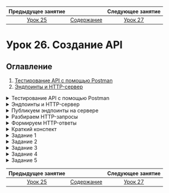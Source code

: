    Предыдущее занятие   |           &nbsp;           |   Следующее занятие    
:----------------------:|:--------------------------:|:----------------------:
 [Урок 25](LESSON25.MD) | [Содержание](../README.MD) | [Урок 27](LESSON27.MD) 

# Урок 26. Создание API

## Оглавление

1. [Тестирование API с помощью Postman](#тестирование-api-с-помощью-postman)
2. [Эндпоинты и HTTP-сервер](#эндпоинты-и-http-сервер)

<details>

<summary>Тестирование API с помощью Postman</summary>

## Тестирование API с помощью Postman

Изучите подробно материал по [ссылке](https://testengineer.ru/gajd-po-testirovaniyu-v-postman/) 


</details>


<details>

<summary>Эндпоинты и HTTP-сервер</summary>

## Эндпоинты и HTTP-сервер

В этом уроке вы создадите свой первый HTTP-сервер. 
Но сначала разберём несколько важных терминов, которые 
помогут вам лучше понять суть работы веб-серверов.

### Что такое эндпоинт
**Эндпоинт** (от англ. _end-point_, «конечная точка») — это комбинация URL-адреса и
HTTP-метода. Каждый эндпоинт отвечает за выполнение конкретной задачи. 
Допустим, есть URL-адрес для работы с фотографиями: `http://сервер-с-фотографиями/фотографии`. 
По этому URL-адресу можно отправлять запросы с методами `GET`, `POST` и `DELETE`:
* `GET http://сервер-с-фотографиями/фотографии вернёт все фотографии`;
* `POST http://сервер-с-фотографиями/фотографии сохранит фотографию, переданную в теле запроса`;
* `DELETE http://сервер-с-фотографиями/фотографии удалит все фотографии`.

Эти три запроса — разные эндпоинты, реализующие разную логику, хотя URL-адрес у них одинаковый. 

Применительно к эндпоинтам обычно не используется полный URL-адрес. 
HTTP-сервер может быть запущен на разных серверах и под разными доменными именами,
а значит, и полный URL может быть каждый раз разный.
Вместо этого используется понятие **путь** (англ. _path_) — это часть URL, 
отвечающая за местоположение ресурса на сервере. Тогда для
нашего примера описание эндпоинтов выглядело бы так:
* `GET /фотографии`
* `POST /фотографии`
* `DELETE /фотографии`

Обычно разработчики создают отдельный 
эндпоинт для каждого действия, которое нужно выполнить клиенту. 
Примеры таких действий: 

* `GET /newsfeed` — получить ленту новостей;
* `POST /comment` — опубликовать комментарий к новости;
* `DELETE /comment/comment-id` — удалить комментарий с идентификатором comment-id.

Пути эндпоинтов иногда делают вложенными, если задача или предметная область сложные
и такое построение
элементов упростит их восприятие. Например, для новостного портала это могут быть рубрики:

* `/news/latest` — самые свежие новости;
* `/news/auto` — автоновости;
* `/news/hi-tech` — новости из мира технологий;
* `/news/hi-tech/latest` — самые свежие новости из мира технологий.

За описание и публикацию эндпоинтов отвечает HTTP-сервер. Чтобы написать свой веб-сервер, 
разработчики обычно используют библиотеку или фреймворк. Это упрощает процесс разработки. 
В стандартной библиотеке Java есть свой HTTP-сервер, он находится 
в пакете `com.sun.net.httpserver`. Главный класс, реализующий логику веб-сервера, 
называется `HttpServer`. Прежде чем поработать с ним, расскажем ещё о двух важных понятиях.

### Составляющие HTTP-сервера

#### Порт

При передаче по сети информация разбивается на блоки. 
Эти блоки называют **сетевыми пакетами** (англ. _network packet_). 
Внутри пакетов есть не только данные, но **IP-адрес** и **номер порта**. 
Они играют для сетевого пакета ту же роль, что и адрес, и имя получателя на посылке. 

Если по IP-адресу определяется нужный компьютер, то порт — число в диапазоне от
1 до 65535, которое идентифицирует конкретную программу. 
Номер порта есть у каждой программы, подключённой к сети.
Он уникален — две разные программы не могут использовать 
одинаковый порт на одном компьютере. По номеру порта операционная система 
находит программу-получателя, которой предназначен пакет данных.

> 💡 Число 65535 получено в результате применения формулы 2^16 - 1
 Число 2 здесь — это основание двоичной системы счисления, а 16 — количество бит для хранения номера порта в памяти.


### Сокет

**Сокет** (от англ. _socket_, «разъём», «розетка») — это средство операционной системы, 
через которое программа может получить доступ к сети. Процесс получения доступа 
называется открытием сокета. IP-адрес и номер сетевого порта считаются параметрами сокета. 

Чтобы открыть сокет, программа должна передать операционной системе 
конкретные IP-адрес и номер сетевого порта, которые она будет использовать
(компьютер может быть подключён к нескольким сетям и иметь несколько IP-адресов, 
плюс на нём доступно 65535 портов). 
Разрешено открывать одновременно несколько сокетов с разными настройками. 
Это необходимо, когда программа должна быть доступна из сети сразу на нескольких портах.

> 💡 В некоторых случаях операционная система может отказать программе в открытии сокета. 
> Чаще всего это происходит, если порт уже занят другой программой, 
> указан неверный IP-адрес или у программы недостаточно прав для открытия сокета.

Когда сокет открыт, программа начинает принимать входящие соединения или, как говорят разработчики, 
«слушает порт» — реагирует на сетевые запросы в соответствии со своей логикой.

![img.png](img.png)

### Создаём HTTP-сервер

Работа с классом `HttpServer` начинается с создания нового объекта.
Для этого нужен статический метод `create`.

```java
import com.sun.net.httpserver.HttpServer;

HttpServer httpServer = HttpServer.create();
```

Через этот объект будет производиться дальнейшая настройка сервера.

### Привязываем HTTP-сервер к порту

Чтобы связать созданный объект HTTP-сервера с портом, нужно использовать 
метод `bind` (англ. _bind_ — «привязывать»). В качестве параметров он принимает 
описание сокета и размер очереди **бэклога** (англ. backlog — «задолженность», «резерв»).

```java
HttpServer httpServer = HttpServer.create(); // создали веб-сервер
// связываем сервер с портом: передаём настройки сокета и бэклога
httpServer.bind(new InetSocketAddress(8080), 0);
```

Класс `InetSocketAddress` описывает сетевой сокет, то есть IP-адрес и номер порта,
по которым сервер будет ожидать входящие запросы. В нашем примере мы указали только номер
порта — `8080`. Это значит, что наш сервер будет использовать все доступные на компьютере сети 
и принимать запросы на указанный порт.

В качестве второго параметра был передан размер бэклог-очереди. 
Это число соединений, которые могут находиться в ожидании, пока сервер обрабатывает 
текущий запрос. Так как мы указали число `0`, будет использовано стандартное значение,
определённое в операционной системе, в которой запущен сервер.

Если передать, например, `5`, то сервер, который занят обработкой
очередного запроса, сможет принять еще до пяти новых запросов. 
Их он поместит в очередь ожидания. Все другие входящие соединения будут отклонятся, 
пока не появится свободное место в бэклоге.

Создание объекта HTTP-сервера и его привязку к порту можно 
объединить в одном вызове метода `create`. Для этого нужно передать ему в 
качестве параметров те же данные, что и в метод `bind`.

```java
import com.sun.net.httpserver.HttpServer;

import java.net.InetSocketAddress;

// создаём и сразу привязываем HTTP-сервер к порту
HttpServer httpServer = HttpServer.create(new InetSocketAddress(8080), 0);
```

Вызов метода `bind` и метода `create` с теми же параметрами — 
абсолютно равноценные способы привязки HTTP-сервера к порту. 

Созданный нами веб-сервер будет работать на всех доступных IP-адресах, «слушать» порт 
8080 и обрабатывать стандартное число соединений, которое предусмотрено операционной системой.

![img_1.png](img_1.png)

Теперь вы знаете, что такое эндпоинты — сочетание URL-адреса и HTTP-метода. 
Каждый такой эндпоинт отвечает за выполнение определённой задачи. А ещё мы показали,
как создать свой HTTP-сервер. Теперь на созданном веб-сервере 
нужно опубликовать необходимые эндпоинты. Всё это вы сделаете в следующем уроке.

</details>


<details>

<summary>Публикуем эндпоинты на сервере</summary>

## Публикуем эндпоинты на сервере

Мы показали, как создать HTTP-сервер, 
но у него пока нет эндпоинтов, он не запущен и не обрабатывает запросы клиента.
Пора это исправить!

### Создаём `HelloHandler`

В этом уроке создадим простой HTTP-сервер, обрабатывающий
запросы только по одному пути — `/hello`. Пока что мы не будем добавлять 
обработку конкретных HTTP-методов — и на `GET /hello`, и на `POST /hello` реакция 
сервера будет одинаковой. Зато можно считать, что эндпоинтов не один, а несколько!

Создадим класс `HelloHandler` — реализацию интерфейса `HttpHandler` 
(от англ. handler, «обработчик», «проводник»).

```java
import com.sun.net.httpserver.HttpHandler;

class HelloHandler implements HttpHandler {
}
```

Внутри класса `HelloHandler` необходимо переопределить метод 
`public void handle(HttpExchange httpExchange)`. В этом методе будет находиться код, 
который определяет логику работы эндпоинта.

В качестве аргумента метод `handle` принимает объект класса `HttpExchange` (от англ. 
_exchange_ — «обмен»). Этот объект создаёт сам HTTP-сервер 
и передаёт его в метод `handle`, когда принимает очередной запрос по сети. 
Объект класса `HttpExchange` позволяет как получить информацию о запросе, 
который принял сервер (HTTP-метод, HTTP-заголовки, тело запроса), так и настроить 
параметры ответа (код, заголовки и тело ответа). Поэтому он и называется exchange 
— ведь позволяет обменять входящую информацию на исходящую.

```java
import com.sun.net.httpserver.HttpExchange;
import com.sun.net.httpserver.HttpHandler;

import java.io.IOException;
import java.io.OutputStream;
import java.nio.charset.StandardCharsets;

class HelloHandler implements HttpHandler {
    @Override
    public void handle(HttpExchange httpExchange) throws IOException {
        // получаем запрос, но ничего не отправляем в ответ
    }
}
```


Хотя этот метод уже начнёт обрабатывать запросы, клиент ничего не узнает о реакции сервера на них. Не возвращать код сообщения в ответ — плохая практика, и зачастую такой ответ будет считаться некорректным.

Настроить код ответа поможет вызов метода
`httpExchange.sendResponseHeaders(int rCode, long responseLength)`.
Этот метод формирует и отправляет первую часть HTTP-ответа — заголовки и его код.
Аргумент `rCode` определяет код ответа, а `responseLength` — длину ответа в байтах. 
Если размер сообщения будет отличаться, оно не отправится. Можно передать в качестве 
этого параметра 0, тогда размер ответа учитываться не будет.

Теперь в ответ на запрос сервер будет возвращать код `200`.
```java
import com.sun.net.httpserver.HttpExchange;
import com.sun.net.httpserver.HttpHandler;

import java.io.IOException;

class HelloHandler implements HttpHandler {
    @Override
    public void handle(HttpExchange httpExchange) throws IOException {
        // возвращаем HTTP-ответ с кодом 200 OK и не указываем размер сообщения
        httpExchange.sendResponseHeaders(200, 0);
    }
}
```

Сейчас сервер возвращает только код ответа. Этого достаточно, чтобы сообщить, 
что запрос успешно обработан, поэтому ответ на запрос к эндпоинту может 
не содержать тело ответа. 

Если вместе с ответом необходимо передать какие-либо данные, 
нужно получить экземпляр класса `OutputStream` (выходной поток данных, или поток вывода),
который позволит записать все необходимые данные в тело ответа. 
Чтобы это сделать, следует вызвать метод 
`getResponseBody` класса `HttpExchange`. Класс `OutputStream` позволяет записывать 
данные в виде массива байтов. Для этого необходимо вызвать метод `write(byte b[])`.

```java
import com.sun.net.httpserver.HttpExchange;
import com.sun.net.httpserver.HttpHandler;

import java.io.IOException;
import java.io.OutputStream;

class HelloHandler implements HttpHandler {
    @Override
    public void handle(HttpExchange httpExchange) throws IOException {
        // формируем ответ клиенту в виде простой строки и кода ответа 200

        // устанавливаем код ответа и отправляем его вместе с заголовками по умолчанию
        httpExchange.sendResponseHeaders(200, 0);

        // отправляем тело ответа, записывая строку в выходящий поток
        String response = "Hey! Glad to see you on our server.";
        try (OutputStream os = httpExchange.getResponseBody()) {
            os.write(response.getBytes());
        }
    }
}
```

Теперь сервер сможет вежливо поприветствовать пользователя! 
Осталось лишь связать обработчик и путь.

> ⚠️ В приведённом коде важна последовательность действий. Из урока о структуре HTTP-сообщений 
> вы узнали, что они состоят из следующих частей: стартовая строка, 
> заголовок и тело (которого может и не быть).
> Вызов метода `sendResponseHeaders` сразу же отсылает клиенту 
> стартовую строку и заголовки ответа. Поэтому важно, чтобы он был вызван 
> до отправки тела ответа, иначе HTTP-сообщение будет некорректным и приведёт к ошибке.

### Связываем путь и обработчик запроса

Чтобы сервер понимал, как обрабатывать запросы по конкретному пути,
нужно связать путь и его обработчик запросов. Делается это с помощью метода
`createContext(String path, HttpHandler handler)`.

```java
HttpServer httpServer = HttpServer.create(new InetSocketAddress(8080), 0);
// связываем конкретный путь и его обработчик
httpServer.createContext("/hello", new HelloHandler());
```

Метод `createContext(String path, HttpHandler handler)` принимает следующие параметры:

* `String path` — это путь, запросы к которому нужно обработать.
В нашем примере это строка `"/hello"`.
* `HttpHandler handler` — экземпляр класса, реализующего интерфейс `HttpHandler`. 
В этом классе должна содержаться логика обработки запросов. В нашем примере это класс `HelloHandler` созданный ранее.

Пользователи смогут обратиться к созданному эндпоинту по адресу 
`http://server-address:8080/hello` в браузере.

![img_2.png](img_2.png)

Обратите внимание: в коде веб-сервера указывается только путь. 
Базовый адрес может быть доменом или IP-адресом. Такой подход позволяет
избежать жёсткой привязки в коде программы к какому-то конкретному 
IP-адресу или домену. Если позже нужно будет запустить веб-сервер
на другом базовом адресе, то вносить изменения в код не потребуется.

![img_3.png](img_3.png)

### Запускаем HTTP-сервер

Необходимые для работы сервера элементы описаны, 
и его можно запускать! Чтобы запустить сервер, нужно вызвать метод `start`.

```java
httpServer.start();
```

Итак, код веб-сервера с эндпоинтом `/hello` получился таким.

```java
import com.sun.net.httpserver.HttpExchange;
import com.sun.net.httpserver.HttpHandler;
import com.sun.net.httpserver.HttpServer;

import java.io.IOException;
import java.io.OutputStream;
import java.net.InetSocketAddress;

public class Practicum {
    private static final int PORT = 8080;

    // IOException могут сгенерировать методы create() и bind(...)
    public static void main(String[] args) throws IOException {
        HttpServer httpServer = HttpServer.create();

        httpServer.bind(new InetSocketAddress(PORT), 0); // связываем сервер с сетевым портом
        httpServer.createContext("/hello", new HelloHandler()); // связываем путь и обработчик
        httpServer.start(); // запускаем сервер

        System.out.println("HTTP-сервер запущен на " + PORT + " порту!");
    }

    static class HelloHandler implements HttpHandler {
        @Override
        public void handle(HttpExchange httpExchange) throws IOException {
            System.out.println("Началась обработка /hello запроса от клиента.");

            String response = "Hey! Glad to see you on our server.";
            httpExchange.sendResponseHeaders(200, 0);

            try (OutputStream os = httpExchange.getResponseBody()) {
                os.write(response.getBytes());
            }
        }
    }
}
```

Скопируйте этот код в IDEA и запустите HTTP-сервер на своём компьютере. 
Затем откройте адрес `http://localhost:8080/hello` в браузере — это действие будет 
равноценно отправке запроса `GET http://localhost:8080/hello`. Также отправьте этот запрос 
с помощью Postman. 

> 💡 Обратите внимание на базовый адрес `localhost` (от англ. _local_, «местный» и _host_, «тот, 
> кто принимает гостей», «хост»). Это зарезервированное доменное имя для обращения 
> к текущему компьютеру. Запросы, отправленные на `localhost`, остаются на локальном устройстве. 
> Программа-сервер работает на том же компьютере, что и программа-клиент. 
> Разработчики используют эту возможность для тестирования приложений.
> Например, чтобы проверить, насколько корректно функционируют API.

После запуска сервер будет ожидать запросы и начнёт обрабатывать их, как только они поступят. 
Когда это произойдёт, в консоли 
появится сообщение: `Началась обработка /hello запроса от клиента.`, а в браузере вы
увидите ответ от сервера: `Hey! Glad to see you on our server`. (англ. «Привет! Рады видеть 
на нашем сервере»).

Поэкспериментируйте с кодом. Например, измените текст, который возвращает 
эндпоинт `/hello`, или запустите сервер на другом порту (не на 8080).

</details>

<details>

<summary>Разбираем HTTP-запросы</summary>

## Разбираем HTTP-запросы

Любой HTTP-запрос состоит из нескольких частей: HTTP-метод, заголовки, адрес, 
а также тело запроса. Для работы с каждым из этих элементов у класса `HttpExchange` 
есть отдельные методы. Разберём их подробнее.

### InputStream getRequestBody()

Метод возвращает тело запроса, то есть данные, которые клиент отправил на сервер.
Это может быть **простой текст** (англ. plain text), картинка, любой файл — спецификация
HTTP не устанавливает ограничений для типа данных.

Важно, чтобы клиент мог закодировать эти данные в бинарном виде, 
то есть в виде нулей и единиц, а сервер — правильно раскодировать и обработать. 
Поэтому со стороны сервера иногда добавляются дополнительные проверки на тип передаваемых 
в запросе данных, на их размер и так далее.

Метод `getRequestBody` возвращает `InputStream` — входящий поток байтов. И передаёт в
него данные по мере получения очередного сетевого пакета, составляющего тело запроса.
Этот поток байтов необходимо обработать и сконвертировать в такой тип данных, с 
которым можно продолжать работать.

Для этого можно использовать метод `readAllBytes` — он дожидается завершения потока
и возвращает все полученные данные в виде массива байтов. Далее этот массив можно
передать в конструктор класса `String`, чтобы сконвертировать в строковое представление.


```java
// получаем входящий поток байтов
InputStream inputStream = httpExchange.getRequestBody()
// дожидаемся получения всех данных в виде массива байтов и конвертируем их в строку
String body = new String(inputStream.readAllBytes(), StandardCharsets.UTF_8);
System.out.println("Тело запроса:\n" + body);
```

Обратите внимание: при построении строки из массива байтов мы также указали кодировку 
символов — `StandardCharsets.UTF_8`. Она необходима для правильного преобразования байтов в строку.

Проверьте работу метода `getRequestBody`. Скопируйте код, который найдёте ниже, 
в IDEA, запустите и отправьте `POST`-запрос на `http://localhost:8080/hello` с помощью Postman. 
В теле запроса укажите своё имя. В качестве типа данных тела запроса выберите `Plain` 
(простой текст).

```java
import com.sun.net.httpserver.HttpExchange;
import com.sun.net.httpserver.HttpHandler;
import com.sun.net.httpserver.HttpServer;

import java.io.IOException;
import java.io.InputStream;
import java.io.OutputStream;
import java.net.InetSocketAddress;
import java.nio.charset.StandardCharsets;

class HelloHandler implements HttpHandler {
    @Override
    public void handle(HttpExchange httpExchange) throws IOException {
        // считываем тело запроса и преобразуем в строку
        InputStream inputStream = httpExchange.getRequestBody();
        String name = new String(inputStream.readAllBytes(), StandardCharsets.UTF_8);
        System.out.println("Тело запроса:\n" + name);

        httpExchange.sendResponseHeaders(200, 0);

        try (OutputStream os = httpExchange.getResponseBody()) {
            String response = "Привет " + name + "! Рады видеть на нашем сервере.";
            os.write(response.getBytes());
        }
    }
}

public class Practicum {
    private static final int PORT = 8080;

    public static void main(String[] args) throws IOException {
        HttpServer httpServer = HttpServer.create(new InetSocketAddress(PORT), 0);
        httpServer.createContext("/hello", new HelloHandler());
        httpServer.start();
        System.out.println("HTTP-сервер запущен на " + PORT + " порту!");
    }
}
```

Вы увидите переданное серверу имя в консоли, 
а также в строке, которую сервер вернёт в качестве ответа.

### String getRequestMethod()

`getRequestMethod` возвращает HTTP-метод, который клиент использовал при отправке запроса.
По нему сервер определяет, какое действие нужно выполнить. 
С помощью этого метода можно сделать из одного эндпоинта `/hello` несколько.

```java
import com.sun.net.httpserver.HttpExchange;
import com.sun.net.httpserver.HttpHandler;
import com.sun.net.httpserver.HttpServer;

import java.io.IOException;
import java.io.OutputStream;
import java.net.InetSocketAddress;

class HelloHandler implements HttpHandler {
    @Override
    public void handle(HttpExchange httpExchange) throws IOException {

        String method = httpExchange.getRequestMethod();
        System.out.println("Началась обработка " + method + " /hello запроса от клиента.");

        String response;
        switch(method) {
            case "POST":
                response = "Вы использовали метод POST!";
                break;
            case "GET":
                response = "Вы использовали метод GET!";
                break;
            default:
                response = "Вы использовали какой-то другой метод!";
        }

        httpExchange.sendResponseHeaders(200, 0);

        try (OutputStream os = httpExchange.getResponseBody()) {
            os.write(response.getBytes());
        }
    }
}

public class Practicum {
    private static final int PORT = 8080;

    public static void main(String[] args) throws IOException {
        HttpServer httpServer = HttpServer.create(new InetSocketAddress(PORT), 0);
        httpServer.createContext("/hello", new HelloHandler());
        httpServer.start();
        System.out.println("HTTP-сервер запущен на " + PORT + " порту!");
    }
}
```

С помощью Postman отправьте запросы с разными HTTP-методами 
на адрес localhost:8080/hello и посмотрите на результат

### Headers getRequestHeaders()

С помощью этого метода можно прочитать заголовки, которые передал клиент. 
Заголовки используются по-разному:
* Клиент может передать серверу предпочтительный язык. Эта возможность важна для крупных международных сайтов, которыми пользуются люди из разных стран и говорящие на разных языках.
* Клиент может передать секретные данные (обычно логин и пароль или ключ) для авторизации пользователя. Такие заголовки часто применяются при разработке личных кабинетов пользователя: в банках, социальных сетях и других сервисах.
* В заголовке может сообщаться тип передаваемых данных. Например, 
заголовок `Content-type: application/json` говорит, что тело запроса передаётся в формате JSON.
Этот заголовок также может содержать информацию о кодировке символов,
например — `Content-Type: text/html; charset=utf-8.`

Метод `getRequestHeaders` возвращает `Headers` — по сути это расширенная хеш-таблица
`Map<String,List<String>>`. В ней ключ — это название заголовка, 
а значение — это список его значений. С его помощью можно, например, вывести все заголовки:

```java
Headers requestHeaders = httpExchange.getRequestHeaders();
System.out.println("Заголовки запроса: " + requestHeaders.entrySet());
```

Также можно проверить конкретный заголовок:

```java
List<String> contentTypeValues = requestHeaders.get("Content-type");
if ((contentTypeValues != null) && (contentTypeValues.contains("application/json"))) {
    System.out.println("Это JSON!");
}
```

Некоторые заголовки заполняются браузером автоматически — например, `User-Agent`. 
Он содержит информацию о ПО, которое использует клиент. Структура `User-Agent `может отличаться.
Обычно 
в этом заголовке передаются данные об операционной системе и браузере — их название и версия.

```java
User-Agent: Mozilla/5.0 (Macintosh; Intel Mac OS X 10_15_7) AppleWebKit/537.36 (KHTML, like Gecko) Chrome/96.0.4664.55 Safari/537.36
```

Попробуйте запустить следующий код и вызвать эндпоинт `/hello` из Postman и из браузера.

```java
import com.sun.net.httpserver.Headers;
import com.sun.net.httpserver.HttpExchange;
import com.sun.net.httpserver.HttpHandler;
import com.sun.net.httpserver.HttpServer;

import java.io.IOException;
import java.io.OutputStream;
import java.net.InetSocketAddress;

class HelloHandler implements HttpHandler {
    @Override
    public void handle(HttpExchange httpExchange) throws IOException {
        /* Получаем заголовки запроса, выводим их в консоль 
           и возвращаем в качестве тела ответа. */
        Headers requestHeaders = httpExchange.getRequestHeaders();
        String response = "Request headers: \n" + requestHeaders.entrySet();
        System.out.println(response);

        httpExchange.sendResponseHeaders(200, 0);

        try (OutputStream os = httpExchange.getResponseBody()) {
            os.write(response.getBytes());
        }
    }
}

public class Practicum {
    private static final int PORT = 8080;

    public static void main(String[] args) throws IOException {
        HttpServer httpServer = HttpServer.create(new InetSocketAddress(PORT), 0);
        httpServer.createContext("/hello", new HelloHandler());
        httpServer.start();
        System.out.println("HTTP-сервер запущен на " + PORT + " порту!");
    }
}
```

Обратите внимание, как меняются передаваемые заголовки при использовании браузера и Postman.

### URI getRequestURI()

Этот метод возвращает **URI**, использованный клиентом при вызове сервера. 

> URI — это символьная строка, позволяющая идентифицировать какой-либо ресурс: 
> документ, изображение, файл и так далее.

У URI несколько элементов, но в нашем случае важен `path`. С его помощью API 
будет принимать **параметры пути** (англ. _path parameters_) — это части пути, 
которые можно использовать при обработке запроса.

Параметры пути обычно заключаются в фигурные скобки, например:


* `POST user/{id}` — создаст пользователя с указанным `id`;
* `GET index/{city}/{street}/{building}` — вернёт почтовый индекс города `city` на улице 
`street`, здания номер `building`;
* `DELETE user/{email}/comment`s — удалит комментарии пользователя с переданным `email`.

В нашем примере эндпоинт `hello/{name}` может возвращать приветствие по переданному 
имени — на запрос `hello/Игорь` сервер вернёт «Привет, Игорь!». 
Строку `httpServer.createContext("/hello", new HelloHandler()); `
менять не понадобится — запросы и к `/hello`, и к `hello/Игорь`, 
и к `hello/очень/большой/запрос` будут обрабатываться 
одним и тем же обработчиком. Чтобы вернуть в ответе полученный параметр пути, нужно:

1. Получить URI, по которому был отправлен запрос.
```java
 URI requestURI = httpExchange.getRequestURI();
```

2. Из экземпляра URI получить path.
```java
 String path = requestURI.getPath();
 
```
3. Получить строку вида `/hello/имя`. Её необходимо разбить на составляющие. 
Для этого можно воспользоваться методом `split(...)` для строк.

```java
 String[] splitStrings = path.split("/");

```
4. Взять второй элемент (элемент под нулевым индексом — от начала строки до первого
`/` — будет пустой строкой, первый — `hello`, второй — тот, который нужен).

```java
 String name = splitStrings[2];
 
```

Теперь полученный параметр можно возвращать в ответе! 
Убедитесь в этом: запустите следующий код и отправьте 
запрос вида `http://localhost:8080/hello/{имя}` из Postman и из браузера:

```java
import com.sun.net.httpserver.HttpExchange;
import com.sun.net.httpserver.HttpHandler;
import com.sun.net.httpserver.HttpServer;

import java.io.IOException;
import java.io.OutputStream;
import java.net.InetSocketAddress;

class HelloHandler implements HttpHandler {
    @Override
    public void handle(HttpExchange httpExchange) throws IOException {
        // получаем путь, на который пришел запрос
        String path = httpExchange.getRequestURI().getPath();
        // разбиваем путь на компоненты и берём последний
        String name = path.split("/")[2];
        // выводим полученное имя в консоль и в качестве ответа
        System.out.println("Имя: " + name);
        httpExchange.sendResponseHeaders(200, 0);

        try (OutputStream os = httpExchange.getResponseBody()) {
            String response = "Привет, " + name + "!";
            os.write(response.getBytes());
        }
    }
}

public class Practicum {
    private static final int PORT = 8080;

    public static void main(String[] args) throws IOException {
        HttpServer httpServer = HttpServer.create(new InetSocketAddress(PORT), 0);
        httpServer.createContext("/hello", new HelloHandler());
        httpServer.start();
        System.out.println("HTTP-сервер запущен на " + PORT + " порту!");
    }
}
```

</details>

<details>

<summary>Формируем HTTP-ответы</summary>

## Формируем HTTP-ответы<

В классе HttpExchange есть методы не только для чтения запроса, 
но и для формирования ответа. Они помогают заполнять заголовки, 
статус-код и тело ответа. Рассмотрим их.

### Headers getResponseHeaders()

С помощью этого метода можно добавить к ответу HTTP-заголовки. 
Метод `getResponseHeaders` возвращает объект 
класса [Headers](https://docs.oracle.com/en/java/javase/11/docs/api/jdk.httpserver/com/sun/net/httpserver/Headers.html).
Все дальнейшие действия по редактированию заголовков выполняются с этим объектом.

```java

Headers headers = httpExchange.getResponseHeaders();

/* Content-Type — это один из стандартных заголовков.
   С его помощью клиент понимает, в каком формате пришло тело ответа:
   text/plain означает, что ответ состоит из простого текста,
   a charset=utf-8 — что текст закодирован в кодировке Юникод. */
headers.set("Content-Type", "text/plain; charset=utf-8");

// можно создать свои собственные заголовки
headers.set("X-your-own-header", "any-information-you-want");
headers.set("X-your-own-header-2", "any-information-you-want-2");

```

Обратите внимание, что настраивать заголовки нужно до вызова метода `sendResponseHeaders`. 

Запустите код и исследуйте заголовки ответа в Postman.

```java
import com.sun.net.httpserver.Headers;
import com.sun.net.httpserver.HttpExchange;
import com.sun.net.httpserver.HttpHandler;
import com.sun.net.httpserver.HttpServer;

import java.io.IOException;
import java.io.OutputStream;
import java.net.InetSocketAddress;

class HelloHandler implements HttpHandler {
    @Override
    public void handle(HttpExchange httpExchange) throws IOException {

        // добавляем заголовки в ответ
        Headers headers = httpExchange.getResponseHeaders();
        headers.set("Content-Type", "text/plain; charset=utf-8");
        headers.set("X-your-own-header", "any-information-you-want");
        headers.set("X-your-own-header-2", "any-information-you-want-2");
        
        // отправляем стартовую строку и настроенные заголовки ответа
        httpExchange.sendResponseHeaders(200, 0);

        try (OutputStream os = httpExchange.getResponseBody()) {
            os.write("Привет! Рады видеть на нашем сервере.".getBytes());
        }
    }
}

public class Practicum {
    private static final int PORT = 8080;

    public static void main(String[] args) throws IOException {
        HttpServer httpServer = HttpServer.create(new InetSocketAddress(PORT), 0);
        httpServer.createContext("/hello", new HelloHandler());
        httpServer.start();
        System.out.println("HTTP-сервер запущен на " + PORT + " порту!");
    }
}
```

### void sendResponseHeaders(int rCode, long responseLength)

Этот метод мы уже упоминали. Он принимает на вход два параметра: код статуса ответа и длину сообщения.

```java
httpExchange.sendResponseHeaders(200, 787);
```

После вызова `sendResponseHeaders` сервер отправит клиенту стартовую строку 
и заголовки ответа. Обратите внимание: этот метод нужно вызывать после того,
как настроены заголовки и до вызова метода `getResponseBody`.

### OutputStream getResponseBody()

Этот метод определяет, что вернётся клиенту в теле ответа. 
Метод `getResponseBody` возвращает объект `OutputStream`, в который нужно 
записать массив байтов. После того как байты записаны, у объекта `OutputStream` нужно
вызвать метод `close`.

```java
OutputStream os = httpExchange.getResponseBody();
os.write("Тело ответа в виде простого текста".getBytes());
os.close();
```

Или можно воспользоваться `try-with-resources`, как мы показывали ранее.

```java
try (OutputStream os = httpExchange.getResponseBody()) {
    os.write("Тело ответа в виде простого текста".getBytes());
}
```

</details>

<details>

<summary>Краткий конспект</summary>

## Краткий конспект

Подытожим, какие знания в этом пригодятся:
* Для тестирования Web API используют специальные программы — например, Insomnia, Postman.
Они позволяют осуществлять HTTP-запросы к эндпоинтам веб-сервера.
* **Эндпоинт** — это комбинация URL-адреса и HTTP-метода. Каждый эндпоинт 
отвечает за выполнение конкретной задачи.
* **Путь** — это часть URL, отвечающая за местоположение ресурса на сервере. 
Применительно к эндпоинтам обычно говорят о пути, а не о полном URL-адресе. 
Иногда используют вложенные пути — например, `/news/latest`.
* **Сокет** — это средство операционной системы, через которое программа может 
получить доступ к сети. Процесс получения доступа называется открытием сокета. 
IP-адрес и номер сетевого порта считаются параметрами сокета.
В дальнейшем по этому адресу и номеру порта можно будет взаимодействовать с программой из сети.
* За описание и публикацию эндпоинтов отвечает **HTTP-сервер**. 
Класс `com.sun.net.httpserver.HttpServer` реализует HTTP-сервер в Java.
* Для работы с экземпляром `HttpServer` его нужно создать с помощью метода `create` и 
связать с портом с помощью метода `bind`.
* Чтобы начать обрабатывать HTTP-запросы, нужно создать класс-обработчик, 
имплементирующий интерфейс `HttpHandler`, и переопределить в 
нём метод `public void handle(HttpExchange httpExchange)`. 
Именно этот метод будет вызван, когда в обработчик поступит HTTP-запрос. 
В объекте `httpExchange` при этом будут содержаться данные о запросе. 
В него же нужно записать данные ответа.
* Среди наиболее часто используемых данных о запросе в `httpExchange` содержатся метод 
запроса (возвращается методом `getRequestMethod`), заголовки запроса
(возвращаются методом `getRequestHeaders`), тело запроса (метод `getRequestBody`) и `URI`,
к которому был вызов (метод `getRequestURI`).
* Для возвращения кода ответа используют метод `httpExchange.sendResponseHeaders`. 
Тело ответа нужно записать в поток вывода, получаемый методом `getResponseBody`.
* Чтобы привязать обработчик к определённому пути, используют метод 
`createContext(String path, HttpHandler handler)`. Его нужно вызвать у объекта класса `HttpServer`.
* Чтобы экземпляр `HttpServer` начал обрабатывать запросы, 
его нужно запустить — вызвать у него метод `start`.
 

</details>


<details>

<summary>Задание 1</summary>

## Задание 1

Добавьте в код сервера новый обработчик для эндпоинта `/day`. 
Сервер должен отвечать случайно выбранным днём недели, 
то есть одной из строк — `“MONDAY"`, `"TUESDAY"`, `"WEDNESDAY"` и так далее.
Для этого можно использовать 
стандартное перечисление `DayOfWeek`  и класс `Random`.

```java
import com.sun.net.httpserver.HttpExchange;
import com.sun.net.httpserver.HttpHandler;
import com.sun.net.httpserver.HttpServer;

import java.io.IOException;
import java.io.OutputStream;
import java.net.InetSocketAddress;
import java.util.Random;

public class Practicum {
    private static final int PORT = 8080;

    // IOException могут сгенерировать методы create() и bind(...)
    public static void main(String[] args) throws IOException {
        HttpServer httpServer = HttpServer.create();

        httpServer.bind(new InetSocketAddress(PORT), 0);
        httpServer.createContext("/hello", new HelloHandler());
				// добавьте новый обработчик для /day тут
        httpServer.start(); // запускаем сервер

        System.out.println("HTTP-сервер запущен на " + PORT + " порту!");
		httpServer.stop(1); // завершение сервера необходимо для тренажёра
    }

    static class HelloHandler implements HttpHandler {
        @Override
        public void handle(HttpExchange httpExchange) throws IOException {
            System.out.println("Началась обработка /day запроса от клиента.");

            String response = "Hey! Glad to see you on our server.";
            httpExchange.sendResponseHeaders(200, 0);

            try (OutputStream os = httpExchange.getResponseBody()) {
                os.write(response.getBytes());
            }
        }
    }

		// объявите класс-обработчик тут
}


```

### Подсказки

* Выбрать номер случайного дня можно с помощью объекта класса `Random` 
и его метода `nextInt`, который нужно ограничить количеством элементов 
перечисления.
* Для получения случайного дня недели, можно воспользоваться статическим методом
`of` — `DayOfWeek.of(rndDayNumber).name()`.
* Не забудьте, что перед отправкой тела ответа нужно отправить стартовую строку и заголовки.
* Чтобы отправить тело ответа, нужно получить `OutputStream`. 
Запишите в него ответ, используя для этого конструкцию `try-with-resources`.

</details>


<details>

<summary>Задание 2</summary>

## Задание 2

Реализуйте API со следующей логикой:
* Для метода `GET /hello` всегда возвращается один ответ — «Здравствуйте!».
  * Для метода `POST /hello/{профессия}/{имя}`:
  * Тело запроса считается приветствием.
  * Если передан заголовок `X-Wish-Good-Day=true`, возвращается ответ вида `«[приветствие, профессия имя]! Хорошего дня!»`.
  Например, на запрос `/hello/программист/Егор`, заголовок `wishGoodDay=true` и тело запроса `Доброе утро` корректный ответ — `«Доброе утро, программист Егор! Хорошего дня!»`.
* Если заголовок отсутствует, возвращается ответ вида `«[приветствие, профессия имя]!»`.
* Для любого другого метода выводится сообщение об ошибке — «Некорректный метод!».

Будьте внимательны: при возникновении ошибки (например, `NullPointerException`) в консоли 
не будет отображаться никакой информации. Тестируйте аккуратно!


```java


import com.sun.net.httpserver.Headers;
import com.sun.net.httpserver.HttpExchange;
import com.sun.net.httpserver.HttpHandler;
import com.sun.net.httpserver.HttpServer;

import java.io.IOException;
import java.io.InputStream;
import java.io.OutputStream;
import java.net.InetSocketAddress;
import java.nio.charset.StandardCharsets;
import java.util.List;

class HelloHandler implements HttpHandler {
    @Override
    public void handle(HttpExchange httpExchange) throws IOException {
        String response;

        // извлеките метод из запроса
        String method = ...

        switch(...) {
            case ...:
                response = handlePostRequest(httpExchange);
            case ...:
                response = handleGetRequest(httpExchange);
            // не забудьте про ответ для остальных методов
            ...
        }

        httpExchange.sendResponseHeaders(200, 0);
        try (OutputStream os = httpExchange.getResponseBody()) {
            os.write(response.getBytes());
        }
    }

    private static String handleGetRequest(HttpExchange httpExchange) {
        // обработайте GET-запрос в соответствии с условиями задания
        ...
    }

    private static String handlePostRequest(HttpExchange httpExchange) throws IOException {
        // обработайте POST-запрос в соответствии с условиями задания

        // извлеките path из запроса
        String path = ...
        // а из path — профессию и имя
        String profession = ...
        String name = ...

        // извлеките тело запроса 
        ...
        String body = ...

        // объедините полученные данные из тела и пути запроса
        String response = ...

        // извлеките заголовок и в зависимости от условий дополните ответ
        List<String> wishGoodDay = ...
        // верните полученную строку ответа
        ...
    }
}

public class Practicum {
    private static final int PORT = 8080;

    public static void main(String[] args) throws IOException {
        HttpServer httpServer = HttpServer.create(new InetSocketAddress(PORT), 0);
        httpServer.createContext("/hello", new HelloHandler());
        httpServer.start();
        System.out.println("HTTP-сервер запущен на " + PORT + " порту!");
        httpServer.stop(2);
    }
}

```


### Подсказки

* Получить HTTP-метод можно с помощью `httpExchange.getRequestMethod()`.
* Получить тело запроса поможет метод `getRequestBody` класса `HttpExchange`,
а также метод `readAllBytes` класса `InputStream`.
* Получить профессию и имя из запроса можно с помощью следующего кода:

```java
  String path = httpExchange.getRequestURI().getPath();
  String[] splitStrings = path.split("/");
  String profession = splitStrings[2];
  String name = splitStrings[3];

```
   
Проверить нужный заголовок поможет этот код:
```java
  List<String> wishGoodDay = requestHeaders.get("X-Wish-Good-Day");
  if ((wishGoodDay != null) && (wishGoodDay.contains("true"))) {
      ...
  }
   ```

</details>



<details>

<summary>Задание 3</summary>

## Задание 3

Вам нужно создать HTTP-сервер для небольшой социальной сети. Сервер сможет обрабатывать запросы к трём эндпоинтам:
* `GET /posts` — для получения списка всех постов;
* `GET /posts/{postId}/comments` — для получения комментариев к посту;
* `POST /posts/{postId}/comments` — для добавления нового комментария к посту.

На первом этапе реализуйте метод `getEndpoint` — он должен:
* анализировать, к какому из трёх перечисленных выше эндпоинтов был запрос;
* возвращать один из элементов перечисления определённого в классе PostsHandler.

```java
enum Endpoint {GET_POSTS, GET_COMMENTS, POST_COMMENT, UNKNOWN} 
```

Также реализуйте метод `writeResponse`, который возвращает HTTP-ответ с 
указанным кодом статуса и строкой, которую нужно передать в качестве тела.
Учтите, что если передана пустая строка, то ответ должен быть отправлен без тела.

Не забудьте доработать метод `main`, в котором нужно сконфигурировать и запустить `HttpServer`.

```java

import com.sun.net.httpserver.HttpExchange;
import com.sun.net.httpserver.HttpHandler;
import com.sun.net.httpserver.HttpServer;

import java.io.*;
import java.net.InetSocketAddress;
import java.nio.charset.Charset;
import java.nio.charset.StandardCharsets;

class PostsHandler implements HttpHandler {
    private static final Charset DEFAULT_CHARSET = StandardCharsets.UTF_8;
    @Override
    public void handle(HttpExchange exchange) throws IOException {

        // получите информацию об эндпоинте, к которому был запрос
        Endpoint endpoint = ...

        switch (endpoint) {
            case GET_POSTS: {
                writeResponse(exchange, "Получен запрос на получение постов", 200);
                break;
            }
            case GET_COMMENTS: {
                writeResponse(exchange, "Получен запрос на получение комментариев", 200);
                break;
            }
            case POST_COMMENT: {
                writeResponse(exchange, "Получен запрос на добавление комментария", 200);
                break;
            }
            default:
                writeResponse(exchange, "Такого эндпоинта не существует", 404);
        }
    }

    private Endpoint getEndpoint(String requestPath, String requestMethod) {
        // реализуйте этот метод, проанализировав путь и метод запроса
        // ...
    }

    private void writeResponse(HttpExchange exchange,
                               String responseString,
                               int responseCode) throws IOException {
            /*
             Реализуйте отправку ответа, который содержит responseString в качестве тела ответа
             и responseCode в качестве кода ответа.
             Учтите, что если responseString — пустая строка, то её не нужно передавать в ответе.
             В этом случае ответ отправляется без тела.
             */
        // ...
    }

    enum Endpoint {GET_POSTS, GET_COMMENTS, POST_COMMENT, UNKNOWN}
}

public class Practicum {
    private static final int PORT = 8080;

    public static void main(String[] args) throws IOException {

        // добавьте код для конфигурирования и запуска сервера
        // ...

        System.out.println("HTTP-сервер запущен на " + PORT + " порту!");
        // завершаем работу сервера для корректной работы тренажёра
        httpServer.stop(1);
    }
}

```


### Подсказки

* Чтобы определить, к каким эндпоинтам был сделан запрос, проанализируйте путь, 
указанный в запросе (`exchange.getRequestURI().getPath()`), 
и HTTP-метод запроса (`exchange.getRequestMethod()`). 
Эти значения являются аргументами метода `getEndpoint`.
* Чтобы отличить эндпоинт получения постов от эндпоинтов, связанных 
с комментариями, проверьте, заканчивается ли путь на `posts` или содержит
в себе ещё и `comments`. Также проверьте в пути количество частей, 
разделённых косой чертой — `/`.
* Чтобы сформировать нужный ответ, получите объект типа `OutputStream` с 
помощью метода `getResponseBody`. Обратите внимание: нужно использовать 
конструкцию `try-with-resources`, чтобы `OutputStream` был 
закрыт после завершения работы с ним.
* Помните: метод `sendResponseHeaders` должен быть вызван до метода `getResponseBody`.


</details>

<details>

<summary>Задание 4</summary>

## Задание 4

Продолжаем разрабатывать HTTP-сервер для социальной сети.
На этом этапе нужно реализовать обработку двух эндпоинтов:

* `GET /posts` — для получения списка всех постов;
* `GET /posts/{postId}/comments` — для получения комментариев к посту.

Для этого в код программы были добавлены классы `Post` и `Comment` — они содержат информацию
о постах и комментариях соответственно. У этих классов переопределён 
метод `toString` — его можно использовать для получения текстового представления объекта.
Также для удобства в программе созданы несколько постов и комментариев. 
Они передаются в класс `PostsHandler` через его конструктор.

Ваша задача — сосредоточиться на классе `PostsHandler` и доработать следующие 
вспомогательные методы:
* `handleGetPosts` — формирует HTTP-ответ, содержащий список постов в текстовом виде.
* `handleGetComments` — формирует HTTP-ответ, содержащий список комментариев указанного 
поста. Определить, какой именно пост нужен, поможет метод `getPostId`. 
В методе `handleGetComments` нужно также предусмотреть обработку двух ситуаций:
  * Если был передан некорректный идентификатор поста, то ответ должен содержать 
  текст `Некорректный идентификатор поста`, а его код должен быть равен `400`.
  * Если пост с указанным идентификатором не найден, то ответ должен содержать
  текст `Пост с идентификатором postId не найден`, где вместо `postId` будет переданный 
  идентификатор. Код ответа должен быть равен `404`.
* `getPostId` — извлекает идентификатор поста из пути, указанного в запросе. 
Если идентификатор указан некорректно — например, не является числом, 
то нужно вернуть пустой объект `Optional`.

Для отправки ответов используйте вспомогательный метод `writeResponse`.

Пример и формат ответа:

`GET /posts`

```java
Post{id=1, text='Привет, мир! Это мой самый первый пост здесь!', comments=[Comment{user='Великий комментатор', text='Классный контент, подписка!'}, Comment{user='Unknown user', text='Много букв'}]}
Post{id=2, text='Я долго думал, что написать во втором посте, но решил пойти попить чай.', comments=[]} 

```

`GET /post/1/comments`

```java
Comment{user='Великий комментатор', text='Классный контент, подписка!'}
Comment{user='Unknown user', text='Много букв'} 

```


```java

import com.sun.net.httpserver.HttpExchange;
import com.sun.net.httpserver.HttpHandler;
import com.sun.net.httpserver.HttpServer;

import java.io.*;
import java.net.InetSocketAddress;
import java.nio.charset.Charset;
import java.nio.charset.StandardCharsets;
import java.util.ArrayList;
import java.util.List;
import java.util.Optional;
import java.util.stream.Collectors;

class PostsHandler implements HttpHandler {
    private static final Charset DEFAULT_CHARSET = StandardCharsets.UTF_8;

    private final List<Post> posts;

    public PostsHandler(List<Post> posts) {
        this.posts = posts;
    }

    @Override
    public void handle(HttpExchange exchange) throws IOException {
        Endpoint endpoint = getEndpoint(exchange.getRequestURI().getPath(), exchange.getRequestMethod());

        switch (endpoint) {
            case GET_POSTS: {
                handleGetPosts(exchange);
                break;
            }
            case GET_COMMENTS: {
                handleGetComments(exchange);
                break;
            }
            case POST_COMMENT: {
                handlePostComments(exchange);
                break;
            }
            default:
                writeResponse(exchange, "Такого эндпоинта не существует", 404);
        }
    }

    private void handleGetPosts(HttpExchange exchange) throws IOException {
        // верните ответ, представляющий список постов. Код ответа должен быть 200.
        // информация по каждому посту должна начинаться с новой строки.
        // для преобразования объекта поста в строку воспользуйтесь его методом toString
        ...
    }

    private void handleGetComments(HttpExchange exchange) throws IOException {
        Optional<Integer> postIdOpt = getPostId(exchange);

        /* Верните комментарии указанного поста. Информация о каждом комментарии 
           должна начинаться с новой строки. Код статуса — 200.
           Если запрос был составлен неверно, верните сообщение об ошибке с кодом 400.
           Если пост с указанным идентификатором не найден, верните сообщение об этом с кодом 404. */
        ...
    }

    private Optional<Integer> getPostId(HttpExchange exchange) {
        /* Реализуйте метод получения идентификатора поста.
           Если идентификатор не является числом, верните Optional.empty(). */
        ...
    }

    private void handlePostComments(HttpExchange exchange) throws IOException {
        writeResponse(exchange, "Этот эндпоинт пока не реализован", 200);
    }

    private Endpoint getEndpoint(String requestPath, String requestMethod) {
        String[] pathParts = requestPath.split("/");

        if (pathParts.length == 2 && pathParts[1].equals("posts")) {
            return Endpoint.GET_POSTS;
        }
        if (pathParts.length == 4 && pathParts[1].equals("posts") && pathParts[3].equals("comments")) {
            if (requestMethod.equals("GET")) {
                return Endpoint.GET_COMMENTS;
            }
            if (requestMethod.equals("POST")) {
                return Endpoint.POST_COMMENT;
            }
        }
        return Endpoint.UNKNOWN;
    }

    private void writeResponse(HttpExchange exchange,
                               String responseString,
                               int responseCode) throws IOException {
        try (OutputStream os = exchange.getResponseBody()) {
            exchange.sendResponseHeaders(responseCode, 0);
            os.write(responseString.getBytes(DEFAULT_CHARSET));
        }
        exchange.close();
    }

    enum Endpoint {GET_POSTS, GET_COMMENTS, POST_COMMENT, UNKNOWN}
}

public class Practicum {
    private static final int PORT = 8080;

    public static void main(String[] args) throws IOException {
        // инициализация начальных данных
        List<Post> posts = new ArrayList<>();
        Post post1 = new Post(1, "Это первый пост, который я здесь написал.");
        post1.addComment(new Comment("Пётр Первый", "Я успел откомментировать первым!"));
        posts.add(post1);

        Post post2 = new Post(22, "Это будет второй пост. Тоже короткий.");
        posts.add(post2);

        Post post3 = new Post(333, "Это пока последний пост.");
        posts.add(post3);

        // настройка и запуск HTTP-сервера
        HttpServer httpServer = HttpServer.create(new InetSocketAddress(PORT), 0);
        httpServer.createContext("/posts", new PostsHandler(posts));
        httpServer.start(); // запускаем сервер

        System.out.println("HTTP-сервер запущен на " + PORT + " порту!");
        // завершаем работу сервера для корректной работы тренажёра
        httpServer.stop(1);
    }
}

class Post {
    private int id;
    private String text;
    private List<Comment> comments = new ArrayList<>();

    public Post(int id, String text) {
        this.id = id;
        this.text = text;
    }

    public int getId() {
        return id;
    }

    public void addComment(Comment comment) {
        comments.add(comment);
    }

    public List<Comment> getComments() {
        return comments;
    }

    @Override
    public String toString() {
        return "Post{" +
                "id=" + id +
                ", text='" + text + '\'' +
                ", comments=" + comments +
                '}';
    }
}

class Comment {
    private String user;
    private String text;

    public Comment(String user, String text) {
        this.user = user;
        this.text = text;
    }

    @Override
    public String toString() {
        return "Comment{" +
                "user='" + user + '\'' +
                ", text='" + text + '\'' +
                '}';
    }
}

import com.sun.net.httpserver.HttpExchange;
import com.sun.net.httpserver.HttpHandler;
import com.sun.net.httpserver.HttpServer;

import java.io.*;
import java.net.InetSocketAddress;
import java.nio.charset.Charset;
import java.nio.charset.StandardCharsets;
import java.util.ArrayList;
import java.util.List;
import java.util.Optional;
import java.util.stream.Collectors;

class PostsHandler implements HttpHandler {
    private static final Charset DEFAULT_CHARSET = StandardCharsets.UTF_8;

    private final List<Post> posts;

    public PostsHandler(List<Post> posts) {
        this.posts = posts;
    }

    @Override
    public void handle(HttpExchange exchange) throws IOException {
        Endpoint endpoint = getEndpoint(exchange.getRequestURI().getPath(), exchange.getRequestMethod());

        switch (endpoint) {
            case GET_POSTS: {
                handleGetPosts(exchange);
                break;
            }
            case GET_COMMENTS: {
                handleGetComments(exchange);
                break;
            }
            case POST_COMMENT: {
                handlePostComments(exchange);
                break;
            }
            default:
                writeResponse(exchange, "Такого эндпоинта не существует", 404);
        }
    }

    private void handleGetPosts(HttpExchange exchange) throws IOException {
        // верните ответ, представляющий список постов. Код ответа должен быть 200.
        // информация по каждому посту должна начинаться с новой строки.
        // для преобразования объекта поста в строку воспользуйтесь его методом toString
        StringBuilder responseString = new StringBuilder();
        for (Post post : posts) {
            responseString.append(post.toString());
        }
        writeResponse(exchange, responseString.toString(), 200);
    }

    private void handleGetComments(HttpExchange exchange) throws IOException {
        Optional<Integer> postIdOpt = getPostId(exchange);

        /* Верните комментарии указанного поста. Информация о каждом комментарии
           должна начинаться с новой строки. Код статуса — 200.
           Если запрос был составлен неверно, верните сообщение об ошибке с кодом 400.
           Если пост с указанным идентификатором не найден, верните сообщение об этом с кодом 404. */
        if (postIdOpt.isEmpty()) {
            writeResponse(exchange, "Некорректный идентификатор поста", 400);
        }
        if (postIdOpt.isPresent()) {
            Optional<Post> post = posts.stream().filter(p -> p.getId() == postIdOpt.get()).findFirst();
            if (post.isPresent()) {
                StringBuilder responseString = new StringBuilder();
                for (Comment comment : post.get().getComments()) {
                    responseString.append(comment.toString()).append("\n");
                }
                writeResponse(exchange, responseString.toString(), 200);
            } else {
                writeResponse(exchange, "Пост с идентификатором " + postIdOpt.get() + " не найден", 404);
            }
        }

    }

    private Optional<Integer> getPostId(HttpExchange exchange) {
        /* Реализуйте метод получения идентификатора поста.
           Если идентификатор не является числом, верните Optional.empty(). */
        try {
            String path = exchange.getRequestURI().getPath();
            // а из path — профессию и имя
            int postId = Integer.parseInt(path.split("/")[2]);
            return Optional.of(postId);
        } catch (NumberFormatException e) {
            return Optional.empty();
        }
    }

    private void handlePostComments(HttpExchange exchange) throws IOException {
        writeResponse(exchange, "Этот эндпоинт пока не реализован", 200);
    }

    private Endpoint getEndpoint(String requestPath, String requestMethod) {
        String[] pathParts = requestPath.split("/");

        if (pathParts.length == 2 && pathParts[1].equals("posts")) {
            return Endpoint.GET_POSTS;
        }
        if (pathParts.length == 4 && pathParts[1].equals("posts") && pathParts[3].equals("comments")) {
            if (requestMethod.equals("GET")) {
                return Endpoint.GET_COMMENTS;
            }
            if (requestMethod.equals("POST")) {
                return Endpoint.POST_COMMENT;
            }
        }
        return Endpoint.UNKNOWN;
    }

    private void writeResponse(HttpExchange exchange,
                               String responseString,
                               int responseCode) throws IOException {
        try (OutputStream os = exchange.getResponseBody()) {
            exchange.sendResponseHeaders(responseCode, 0);
            os.write(responseString.getBytes(DEFAULT_CHARSET));
        }
        exchange.close();
    }

    enum Endpoint {GET_POSTS, GET_COMMENTS, POST_COMMENT, UNKNOWN}
}

public class Practicum {
    private static final int PORT = 8080;

    public static void main(String[] args) throws IOException {
        // инициализация начальных данных
        List<Post> posts = new ArrayList<>();
        Post post1 = new Post(1, "Это первый пост, который я здесь написал.");
        post1.addComment(new Comment("Пётр Первый", "Я успел откомментировать первым!"));
        posts.add(post1);

        Post post2 = new Post(22, "Это будет второй пост. Тоже короткий.");
        posts.add(post2);

        Post post3 = new Post(333, "Это пока последний пост.");
        posts.add(post3);

        // настройка и запуск HTTP-сервера
        HttpServer httpServer = HttpServer.create(new InetSocketAddress(PORT), 0);
        httpServer.createContext("/posts", new PostsHandler(posts));
        httpServer.start(); // запускаем сервер

        System.out.println("HTTP-сервер запущен на " + PORT + " порту!");
        // завершаем работу сервера для корректной работы тренажёра
        httpServer.stop(1);
    }
}




```


### Подсказки

* Для отправки ответов используйте метод `writeResponse`, реализованный в предыдущем задании.
* При обработке эндпоинтов, связанных с комментариями, помните: второй элемент
пути запроса — это всегда идентификатор поста. Его можно преобразовать в число 
с помощью метода `Integer.parseInt`.
* Если идентификатор не является целым числом, то при его преобразовании
возникнет исключение `NumberFormatException`.
* Чтобы преобразовать объект в текст, вызовите его метод `toString`, 
а чтобы добавить перенос строки, используйте специальный управляющий символ `\n`.

</details>


<details>

<summary>Задание 5</summary>

## Задание 5

Вы практически завершили реализацию HTTP-сервера. Осталось написать обработку эндпоинта для добавления комментариев.

Реализуйте метод `handlePostComments` в классе `PostsHandler`. Он будет обрабатывать
запросы на добавление комментариев к посту. Для этого также нужно реализовать
вспомогательный метод `parseComment`. Он будет принимать входящий поток байтов 
тела запроса и конструировать из его содержимого объект класса `Comment` следующим образом:
* первая строка тела запроса — имя пользователя, добавляющего комментарий;
* все остальные строки — текст комментария;
* если тело запроса пустое или содержит только одну строку, 
нужно вернуть `Optional.empty()`; в противном случае возвращается 
`Optional`, содержащий объект класса Comment с заполненными полями.

```java


import com.sun.net.httpserver.HttpExchange;
import com.sun.net.httpserver.HttpHandler;
import com.sun.net.httpserver.HttpServer;

import java.io.*;
import java.net.InetSocketAddress;
import java.nio.charset.Charset;
import java.nio.charset.StandardCharsets;
import java.util.ArrayList;
import java.util.List;
import java.util.Optional;
import java.util.stream.Collectors;

class PostsHandler implements HttpHandler {
    private static final Charset DEFAULT_CHARSET = StandardCharsets.UTF_8;

    private final List<Post> posts;

    public PostsHandler(List<Post> posts) {
        this.posts = posts;
    }

    @Override
    public void handle(HttpExchange exchange) throws IOException {
        Endpoint endpoint = getEndpoint(exchange.getRequestURI().getPath(), exchange.getRequestMethod());

        switch (endpoint) {
            case GET_POSTS: {
                handleGetPosts(exchange);
                break;
            }
            case GET_COMMENTS: {
                handleGetComments(exchange);
                break;
            }
            case POST_COMMENT: {
                handlePostComments(exchange);
                break;
            }
            default:
                writeResponse(exchange, "Такого эндпоинта не существует", 404);
        }
    }

    private void handlePostComments(HttpExchange exchange) throws IOException {
        // реализуйте обработку запроса на добавление комментария

        // извлеките идентификатор поста и обработайте исключительные ситуации
        ...
        int postId = ...;

        // получите комментарий из тела запроса
        // не забудьте обработать исключительные ситуации
        ... parseComment(exchange.getRequestBody());
        ...
        Comment comment = ...;

        // добавьте комментарий к указанном посту
        // не забудьте обработать ситуацию, когда пост не найден
        ...
    }

    private Optional<Comment> parseComment(InputStream bodyInputStream) throws IOException {
        // реализуйте код, разбирающий тело запроса и конструирующий объект комментария
        
        String body = ...;

        /* Проанализируйте тело запроса и получите из него имя пользователя и текст комментария. 
           Вам могут помочь методы indexOf и substring класса String. */
        ...
    }

    private void handleGetPosts(HttpExchange exchange) throws IOException {
        String response = posts.stream()
                .map(Post::toString)
                .collect(Collectors.joining("\n"));
        writeResponse(exchange, response, 200);
    }

    private void handleGetComments(HttpExchange exchange) throws IOException {
        Optional<Integer> postIdOpt = getPostId(exchange);
        if(postIdOpt.isEmpty()) {
            writeResponse(exchange, "Некорректный идентификатор поста", 400);
            return;
        }
        int postId = postIdOpt.get();

        for (Post post : posts) {
            if (post.getId() == postId) {
                String response = post.getComments().stream()
                        .map(Comment::toString)
                        .collect(Collectors.joining("\n"));
                writeResponse(exchange, response, 200);
                return;
            }
        }

        writeResponse(exchange, "Пост с идентификатором " + postId + " не найден", 404);
    }

    private Optional<Integer> getPostId(HttpExchange exchange) {
        String[] pathParts = exchange.getRequestURI().getPath().split("/");
        try {
            return Optional.of(Integer.parseInt(pathParts[2]));
        } catch (NumberFormatException exception) {
            return Optional.empty();
        }
    }

    private Endpoint getEndpoint(String requestPath, String requestMethod) {
        String[] pathParts = requestPath.split("/");

        if (pathParts.length == 2 && pathParts[1].equals("posts")) {
            return Endpoint.GET_POSTS;
        }
        if (pathParts.length == 4 && pathParts[1].equals("posts") && pathParts[3].equals("comments")) {
            if (requestMethod.equals("GET")) {
                return Endpoint.GET_COMMENTS;
            }
            if (requestMethod.equals("POST")) {
                return Endpoint.POST_COMMENT;
            }
        }
        return Endpoint.UNKNOWN;
    }

    private void writeResponse(HttpExchange exchange,
                               String responseString,
                               int responseCode) throws IOException {
        try (OutputStream os = exchange.getResponseBody()) {
            exchange.sendResponseHeaders(responseCode, 0);
            os.write(responseString.getBytes(DEFAULT_CHARSET));
        }
        exchange.close();
    }

    enum Endpoint {GET_POSTS, GET_COMMENTS, POST_COMMENT, UNKNOWN}
}

public class Practicum {
    private static final int PORT = 8080;

    public static void main(String[] args) throws IOException {
        // инициализация начальных данных
        List<Post> posts = new ArrayList<>();
        Post post1 = new Post(1, "Это первый пост, который я здесь написал.");
        post1.addComment(new Comment("Пётр Первый", "Я успел откомментировать первым!"));
        posts.add(post1);

        Post post2 = new Post(22, "Это будет второй пост. Тоже короткий.");
        posts.add(post2);

        Post post3 = new Post(333, "Это пока последний пост.");
        posts.add(post3);

        // настройка и запуск HTTP-сервера
        HttpServer httpServer = HttpServer.create(new InetSocketAddress(PORT), 0);
        httpServer.createContext("/posts", new PostsHandler(posts));
        httpServer.start(); // запускаем сервер

        System.out.println("HTTP-сервер запущен на " + PORT + " порту!");
        // завершаем работу сервера для корректной работы тренажёра
        httpServer.stop(1);
    }
}

class Post {
    private int id;
    private String text;
    private List<Comment> comments = new ArrayList<>();

    public Post(int id, String text) {
        this.id = id;
        this.text = text;
    }

    public int getId() {
        return id;
    }

    public void addComment(Comment comment) {
        comments.add(comment);
    }

    public List<Comment> getComments() {
        return comments;
    }

    @Override
    public String toString() {
        return "Post{" +
                "id=" + id +
                ", text='" + text + '\'' +
                ", comments=" + comments +
                '}';
    }
}

class Comment {
    private String user;
    private String text;

    public Comment(String user, String text) {
        this.user = user;
        this.text = text;
    }

    @Override
    public String toString() {
        return "Comment{" +
                "user='" + user + '\'' +
                ", text='" + text + '\'' +
                '}';
    }
}

```


В процессе реализации учтите обработку следующих ситуаций:
* Если комментарий успешно добавлен, то ответ должен содержать 
текст `Комментарий добавлен`, а его код должен быть равен `201`.
* Если был передан некорректный идентификатор поста, то ответ должен
содержать текст `Некорректный идентификатор поста`, а его код должен быть равен `400`.
* Если пост с указанным идентификатором не найден, то ответ должен
содержать текст `Пост с идентификатором postId не найден`, 
где вместо `postId` будет переданный идентификатор. Код ответа должен быть равен `404`.
* Если в комментарии не указан пользователь или текст, 
то ответ должен содержать текст `Поля комментария не могут быть пустыми`, 
а код ответа должен быть равен `400`.

```java



```


### Подсказки


</details>

   Предыдущее занятие   |           &nbsp;           |    Следующее занятие    
:----------------------:|:--------------------------:|:-----------------------:
 [Урок 25](LESSON25.MD) | [Содержание](../README.MD) | [Урок 27](LESSON27.MD)